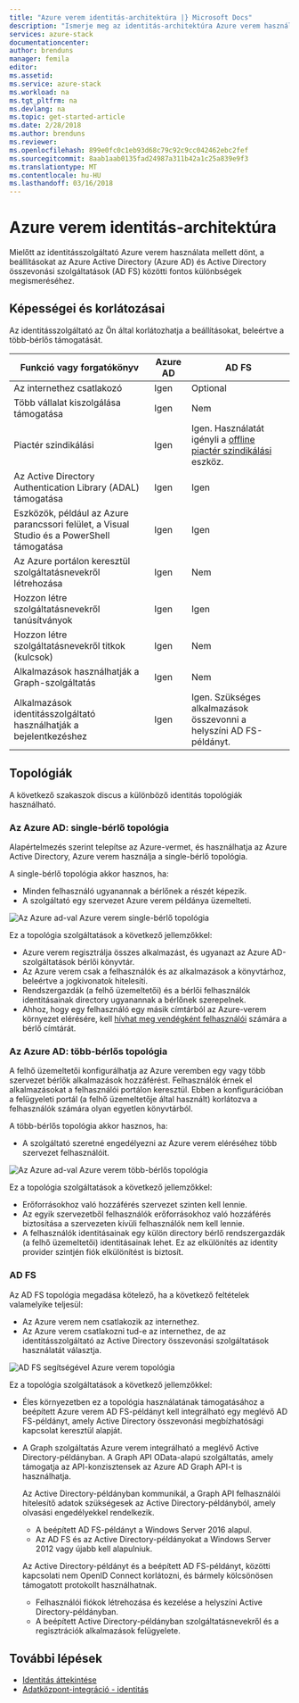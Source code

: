 ```yaml
---
title: "Azure verem identitás-architektúra |} Microsoft Docs"
description: "Ismerje meg az identitás-architektúra Azure verem használható."
services: azure-stack
documentationcenter: 
author: brenduns
manager: femila
editor: 
ms.assetid: 
ms.service: azure-stack
ms.workload: na
ms.tgt_pltfrm: na
ms.devlang: na
ms.topic: get-started-article
ms.date: 2/28/2018
ms.author: brenduns
ms.reviewer: 
ms.openlocfilehash: 899e0fc0c1eb93d68c79c92c9cc042462ebc2fef
ms.sourcegitcommit: 8aab1aab0135fad24987a311b42a1c25a839e9f3
ms.translationtype: MT
ms.contentlocale: hu-HU
ms.lasthandoff: 03/16/2018
---
```

# <a name="identity-architecture-for-azure-stack"></a>Azure verem identitás-architektúra
Mielőtt az identitásszolgáltató Azure verem használata mellett dönt, a beállításokat az Azure Active Directory (Azure AD) és Active Directory összevonási szolgáltatások (AD FS) közötti fontos különbségek megismeréséhez. 

## <a name="capabilities-and-limitations"></a>Képességei és korlátozásai 
Az identitásszolgáltató az Ön által korlátozhatja a beállításokat, beleértve a több-bérlős támogatását. 

  

|Funkció vagy forgatókönyv        |Azure AD  |AD FS  |
|------------------------------|----------|-------|
|Az internethez csatlakozó     |Igen       |Optional|
|Több vállalat kiszolgálása támogatása     |Igen       |Nem      |
|Piactér szindikálási       |Igen       |Igen. Használatát igényli a [offline piactér szindikálási](azure-stack-download-azure-marketplace-item.md#download-marketplace-items-in-a-disconnected-or-a-partially-connected-scenario-with-limited-internet-connectivity) eszköz.|
|Az Active Directory Authentication Library (ADAL) támogatása |Igen |Igen|
|Eszközök, például az Azure parancssori felület, a Visual Studio és a PowerShell támogatása  |Igen |Igen|
|Az Azure portálon keresztül szolgáltatásnevekről létrehozása     |Igen |Nem|
|Hozzon létre szolgáltatásnevekről tanúsítványok      |Igen |Igen|
|Hozzon létre szolgáltatásnevekről titkok (kulcsok)    |Igen |Nem|
|Alkalmazások használhatják a Graph-szolgáltatás           |Igen |Nem|
|Alkalmazások identitásszolgáltató használhatják a bejelentkezéshez |Igen |Igen. Szükséges alkalmazások összevonni a helyszíni AD FS-példányt. |

## <a name="topologies"></a>Topológiák
A következő szakaszok discus a különböző identitás topológiák használható.

### <a name="azure-ad-single-tenant-topology"></a>Az Azure AD: single-bérlő topológia 
Alapértelmezés szerint telepítse az Azure-vermet, és használhatja az Azure Active Directory, Azure verem használja a single-bérlő topológia. 

A single-bérlő topológia akkor hasznos, ha:
- Minden felhasználó ugyanannak a bérlőnek a részét képezik.
- A szolgáltató egy szervezet Azure verem példánya üzemelteti. 

![Az Azure ad-val Azure verem single-bérlő topológia](media/azure-stack-identity-architecture/single-tenant.png)

Ez a topológia szolgáltatások a következő jellemzőkkel:
- Azure verem regisztrálja összes alkalmazást, és ugyanazt az Azure AD-szolgáltatások bérlői könyvtár. 
- Az Azure verem csak a felhasználók és az alkalmazások a könyvtárhoz, beleértve a jogkivonatok hitelesíti. 
- Rendszergazdák (a felhő üzemeltetői) és a bérlői felhasználók identitásainak directory ugyanannak a bérlőnek szerepelnek. 
- Ahhoz, hogy egy felhasználó egy másik címtárból az Azure-verem környezet elérésére, kell [hívhat meg vendégként felhasználói](azure-stack-identity-overview.md#guest-users) számára a bérlő címtárát. 

### <a name="azure-ad-multi-tenant-topology"></a>Az Azure AD: több-bérlős topológia
A felhő üzemeltetői konfigurálhatja az Azure veremben egy vagy több szervezet bérlők alkalmazások hozzáférést. Felhasználók érnek el alkalmazásokat a felhasználói portálon keresztül. Ebben a konfigurációban a felügyeleti portál (a felhő üzemeltetője által használt) korlátozva a felhasználók számára olyan egyetlen könyvtárból. 

A több-bérlős topológia akkor hasznos, ha:
- A szolgáltató szeretné engedélyezni az Azure verem eléréséhez több szervezet felhasználóit.

![Az Azure ad-val Azure verem több-bérlős topológia](media/azure-stack-identity-architecture/multi-tenant.png)

Ez a topológia szolgáltatások a következő jellemzőkkel:
- Erőforrásokhoz való hozzáférés szervezet szinten kell lennie. 
- Az egyik szervezetből felhasználók erőforrásokhoz való hozzáférés biztosítása a szervezeten kívüli felhasználók nem kell lennie. 
- A felhasználók identitásainak egy külön directory bérlő rendszergazdák (a felhő üzemeltetői) identitásainak lehet. Ez az elkülönítés az identity provider szintjén fiók elkülönítést is biztosít. 
 
### <a name="ad-fs"></a>AD FS  
Az AD FS topológia megadása kötelező, ha a következő feltételek valamelyike teljesül:
- Az Azure verem nem csatlakozik az internethez.
- Az Azure verem csatlakozni tud-e az internethez, de az identitásszolgáltató az Active Directory összevonási szolgáltatások használatát választja.
  
![AD FS segítségével Azure verem topológia](media/azure-stack-identity-architecture/adfs.png)

Ez a topológia szolgáltatások a következő jellemzőkkel:
- Éles környezetben ez a topológia használatának támogatásához a beépített Azure verem AD FS-példányt kell integrálható egy meglévő AD FS-példányt, amely Active Directory összevonási megbízhatósági kapcsolat keresztül alapját. 
- A Graph szolgáltatás Azure verem integrálható a meglévő Active Directory-példányban. A Graph API OData-alapú szolgáltatás, amely támogatja az API-konzisztensek az Azure AD Graph API-t is használhatja. 

  Az Active Directory-példányban kommunikál, a Graph API felhasználói hitelesítő adatok szükségesek az Active Directory-példányból, amely olvasási engedélyekkel rendelkezik. 
  - A beépített AD FS-példányt a Windows Server 2016 alapul. 
  - Az AD FS és az Active Directory-példányokat a Windows Server 2012 vagy újabb kell alapulniuk. 
  
  Az Active Directory-példányt és a beépített AD FS-példányt, közötti kapcsolati nem OpenID Connect korlátozni, és bármely kölcsönösen támogatott protokollt használhatnak. 
  - Felhasználói fiókok létrehozása és kezelése a helyszíni Active Directory-példányban.
  - A beépített Active Directory-példányban szolgáltatásnevekről és a regisztrációk alkalmazások felügyelete.



## <a name="next-steps"></a>További lépések
- [Identitás áttekintése](azure-stack-identity-overview.md)   
- [Adatközpont-integráció - identitás](azure-stack-integrate-identity.md)
